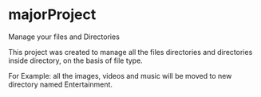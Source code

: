 # majorProject
Manage your files and Directories

This project was created to manage all the files directories and directories inside directory, on the basis of file type.

For Example:
all the images, videos and music will be moved to new directory named Entertainment.
